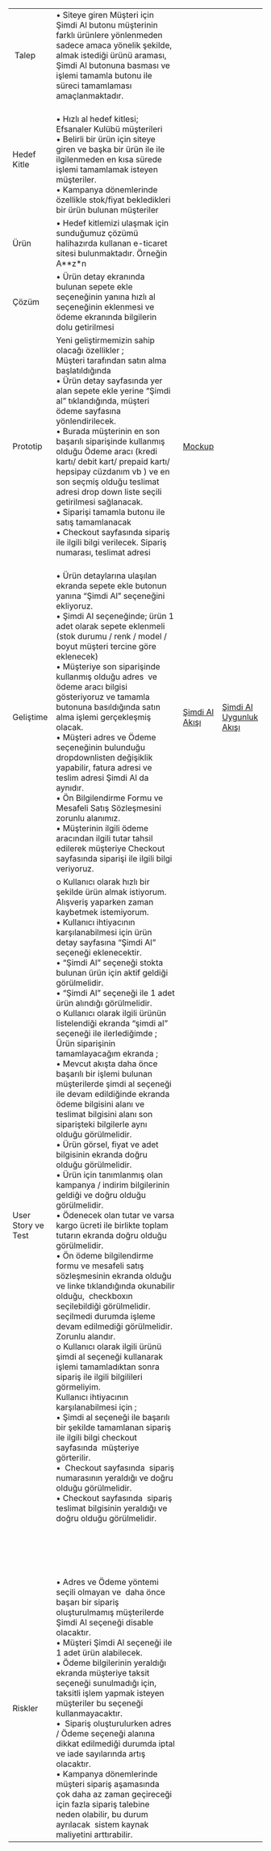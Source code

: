 |||||
| ------------------ | ---------------------------------------------------------------------------------------------------------------------------------------------------------------------------------------------------------------------------------------------------------------------------------------------------------------------------------------------------------------------------------------------------------------------------------------------------------------------------------------------------------------------------------------------------------------------------------------------------------------------------------------------------------------------------------------------------------------------------------------------------------------------------------------------------------------------------------------------------------------------------------------------------------------------------------------------------------------------------------------------------------------------------------------------------------------------------------------------------------------------------------------------------------------------------------------------------------------------------------------------------------------------------------------------------------------------------------------------------------------------------------------------------------------------------------------------------------------------------------------------------------------------------------------------------------------------------------------------------------------------------------------------------------------------------------------------------------------------------------------------------------------------------------------------------------------------------------------- | ---------------------------------------------------------------------------------------------------------------------------------------------------------------- | ------------------------------------------------------------------------------------------------------------------------------------------------------------------------------------ |
|  Talep             | • Siteye giren Müşteri için Şimdi Al butonu müşterinin farklı ürünlere yönlenmeden sadece amaca yönelik şekilde, almak istediği ürünü araması, Şimdi Al butonuna basması ve işlemi tamamla butonu ile süreci tamamlaması amaçlanmaktadır.|||
| Hedef Kitle        | <br>• Hızlı al hedef kitlesi;  Efsanaler Kulübü müşterileri<br>• Belirli bir ürün için siteye giren ve başka bir ürün ile ile ilgilenmeden en kısa sürede işlemi tamamlamak isteyen müşteriler.  <br>• Kampanya dönemlerinde özellikle stok/fiyat bekledikleri bir ürün bulunan müşteriler<br>||
| Ürün               | • Hedef kitlemizi ulaşmak için sunduğumuz çözümü halihazırda kullanan e-ticaret sitesi bulunmaktadır. Örneğin A\*\*z\*n|||
| Çözüm              | • Ürün detay ekranında bulunan sepete ekle seçeneğinin yanına hızlı al seçeneğinin eklenmesi ve ödeme ekranında bilgilerin dolu getirilmesi|||
| Prototip           | Yeni geliştirmemizin sahip olacağı özellikler ;<br>Müşteri tarafından satın alma başlatıldığında<br>• Ürün detay sayfasında yer alan sepete ekle yerine “Şimdi al” tıklandığında, müşteri ödeme sayfasına yönlendirilecek.                        <br>• Burada müşterinin en son başarılı siparişinde kullanmış olduğu Ödeme aracı (kredi kartı/ debit kart/ prepaid kartı/ hepsipay cüzdanım vb ) ve en son seçmiş olduğu teslimat adresi drop down liste seçili getirilmesi sağlanacak.<br>• Siparişi tamamla butonu ile satış tamamlanacak<br>• Checkout sayfasında sipariş ile ilgili bilgi verilecek. Sipariş numarası, teslimat adresi| [Mockup](https://github.com/dkdkrn/hepsiburada-po-case/blob/main/simdi_al_mockup.pdf) ||
| Geliştime          | <br>• Ürün detaylarına ulaşılan ekranda sepete ekle butonun yanına “Şimdi Al” seçeneğini ekliyoruz.<br>• Şimdi Al seçeneğinde; ürün 1 adet olarak sepete eklenmeli (stok durumu / renk / model / boyut müşteri tercine göre eklenecek)<br>• Müşteriye son siparişinde kullanmış olduğu adres  ve ödeme aracı bilgisi gösteriyoruz ve tamamla butonuna basıldığında satın alma işlemi gerçekleşmiş olacak. <br>• Müşteri adres ve Ödeme seçeneğinin bulunduğu dropdownlisten değişiklik yapabilir, fatura adresi ve teslim adresi Şimdi Al da aynıdır.<br>• Ön Bilgilendirme Formu ve Mesafeli Satış Sözleşmesini zorunlu alanımız.<br>• Müşterinin ilgili ödeme aracından ilgili tutar tahsil edilerek müşteriye Checkout sayfasında siparişi ile ilgili bilgi veriyoruz.<br>|  [Şimdi Al Akışı](https://github.com/dkdkrn/hepsiburada-po-case/blob/main/simdi_al_akis.png) |[Şimdi Al Uygunluk Akışı](https://github.com/dkdkrn/hepsiburada-po-case/blob/main/simdi_al_uygunluk_akisi.png)|
| User Story ve Test | o Kullanıcı olarak hızlı bir şekilde ürün almak istiyorum. Alışveriş yaparken zaman kaybetmek istemiyorum.<br>• Kullanıcı ihtiyacının karşılanabilmesi için ürün detay sayfasına “Şimdi Al” seçeneği eklenecektir.<br>• “Şimdi Al” seçeneği stokta bulunan ürün için aktif geldiği görülmelidir.<br>• “Şimdi Al” seçeneği ile 1 adet ürün alındığı görülmelidir.  <br> o Kullanıcı olarak ilgili ürünün listelendiği ekranda “şimdi al” seçeneği ile ilerlediğimde ;<br>Ürün siparişinin tamamlayacağım ekranda ;<br>• Mevcut akışta daha önce başarılı bir işlemi bulunan müşterilerde şimdi al seçeneği ile devam edildiğinde ekranda ödeme bilgisini alanı ve teslimat bilgisini alanı son siparişteki bilgilerle aynı olduğu görülmelidir.<br>• Ürün görsel, fiyat ve adet bilgisinin ekranda doğru olduğu görülmelidir.       <br>• Ürün için tanımlanmış olan kampanya / indirim bilgilerinin geldiği ve doğru olduğu görülmelidir.<br>• Ödenecek olan tutar ve varsa kargo ücreti ile birlikte toplam tutarın ekranda doğru olduğu görülmelidir.<br>• Ön ödeme bilgilendirme formu ve mesafeli satış sözleşmesinin ekranda olduğu ve linke tıklandığında okunabilir olduğu,  checkboxın seçilebildiği görülmelidir. seçilmedi durumda işleme devam edilmediği görülmelidir. Zorunlu alandır. <br> o Kullanıcı olarak ilgili ürünü şimdi al seçeneği kullanarak işlemi tamamladıktan sonra sipariş ile ilgili bilgilileri görmeliyim.<br>Kullanıcı ihtiyacının karşılanabilmesi için ;<br>• Şimdi al seçeneği ile başarılı bir şekilde tamamlanan sipariş ile ilgili bilgi checkout sayfasında  müşteriye görterilir.<br>•  Checkout sayfasında  sipariş numarasının yeraldığı ve doğru olduğu görülmelidir.<br>• Checkout sayfasında  sipariş teslimat bilgisinin yeraldığı ve doğru olduğu görülmelidir.<br><br><br><br><br><br> |||
| Riskler            | • Adres ve Ödeme yöntemi seçili olmayan ve  daha önce başarı bir sipariş oluşturulmamış müşterilerde Şimdi Al seçeneği disable olacaktır.<br>• Müşteri Şimdi Al seçeneği ile 1 adet ürün alabilecek.<br>• Ödeme bilgilerinin yeraldığı ekranda müşteriye taksit seçeneği sunulmadığı için, taksitli işlem yapmak isteyen müşteriler bu seçeneği kullanmayacaktır.<br>•  Sipariş oluşturulurken adres / Ödeme seçeneği alanına dikkat edilmediği durumda iptal ve iade sayılarında artış olacaktır.<br>• Kampanya dönemlerinde müşteri sipariş aşamasında çok daha az zaman geçireceği için fazla sipariş talebine neden olabilir, bu durum ayrılacak  sistem kaynak maliyetini arttırabilir.<br>|||

